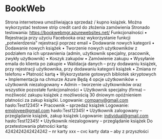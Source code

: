 # BookWeb
Strona internetowa umożliwiająca sprzedaż / kupno książek. Można wykorzystać testowe strip credit card do złożenia zamówienia
Stronado testowania: https://bookwebmgr.azurewebsites.net/
Funkcjonalności
•	Rejestracja przy użyciu Facebooka oraz wykorzystanie funkcji „potwierdzenia” rejestracji poprzez email 
•	Dodawanie nowych kategorii
•	Dodawanie nowych książek
•	Tworzenie nowych użytkowników z podziałem na ich uprawnienia (admin, użytkownik specjalny, pracownik, zwykły użytkownik)
•	Koszyk zakupów
•	Zamówienie zakupu
•	Wysyłanie emaila do klienta po zakupie
•	Walidacja danych – przy dodawaniu książek, przy rejestracji użytkownika, przy dodawaniu kategorii książek 
•	Zmiana nr telefonu
•	Płatność kartą
•	Wykorzystanie gotowych bibliotek skryptowych 
•	Implementacja na chmurze Azure
Będą 4 opcje użytkowników + użytkownik niezalogowany
•	Admin – tworzenie użytkowników oraz wszystkie pozostałe funkcjonalności
•	Użytkownik specjalny (firma) – możliwość zakupu książek z możliwością 30 dniowym opóźnieniem płatności za zakup książki.
Logowanie: company@gmail.com hasło:Test12345!
•	Pracownik – sprzedaż książek
Logowanie: employee@gmail.com hasło:Test12345!
•	Użytkownik zalogowany – przeglądanie książek, zakup książek
Logowanie: individual@gmail.com hasło:Test12345!
•	Użytkownik niezalogowany – przeglądanie książek
Do przetestowania płatności kartą:  
4242424242424242 – nr karty
xxx – cvc karty
data – aby z przyszłości


